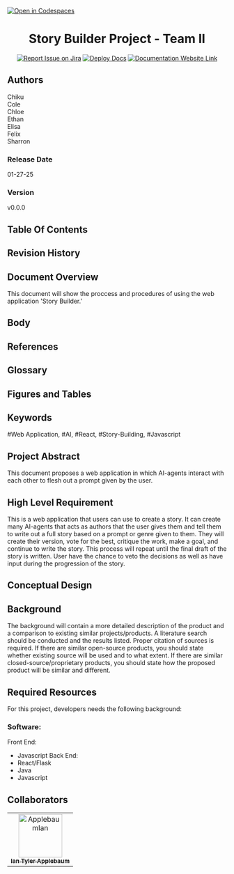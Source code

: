 [![Open in Codespaces](https://classroom.github.com/assets/launch-codespace-2972f46106e565e64193e422d61a12cf1da4916b45550586e14ef0a7c637dd04.svg)](https://classroom.github.com/open-in-codespaces?assignment_repo_id=17857564)
<div align="center">

# Story Builder Project - Team II
[![Report Issue on Jira](https://img.shields.io/badge/Report%20Issues-Jira-0052CC?style=flat&logo=jira-software)](https://temple-cis-projects-in-cs.atlassian.net/jira/software/c/projects/DT/issues)
[![Deploy Docs](https://github.com/ApplebaumIan/tu-cis-4398-docs-template/actions/workflows/deploy.yml/badge.svg)](https://github.com/ApplebaumIan/tu-cis-4398-docs-template/actions/workflows/deploy.yml)
[![Documentation Website Link](https://img.shields.io/badge/-Documentation%20Website-brightgreen)](https://capstone-projects-2025-spring.github.io/project-003-story-builder-team-2/)


</div>

## Authors

Chiku\
Cole\
Chloe\
Ethan\
Elisa\
Felix\
Sharron
### Release Date
01-27-25

### Version
v0.0.0

## Table Of Contents

## Revision History

## Document Overview
This document will show the proccess and procedures of using the web application 'Story Builder.'

## Body

## References

## Glossary

## Figures and Tables

## Keywords

#Web Application, #AI, #React, #Story-Building, #Javascript

## Project Abstract

This document proposes a web application in which AI-agents interact with each other to flesh out a prompt given by the user.

## High Level Requirement

This is a web application that users can use to create a story. It can create many AI-agents that acts as authors that the user gives them and tell them to write out a full story based on a prompt or genre given to them. They will create their version, vote for the best, critique the work, make a goal, and continue to write the story. This process will repeat until the final draft of the story is written. User have the chance to veto the decisions as well as have input during the progression of the story.

## Conceptual Design


## Background

The background will contain a more detailed description of the product and a comparison to existing similar projects/products. A literature search should be conducted and the results listed. Proper citation of sources is required. If there are similar open-source products, you should state whether existing source will be used and to what extent. If there are similar closed-source/proprietary products, you should state how the proposed product will be similar and different.

## Required Resources

For this project, developers needs the following background:
### Software:
Front End:
- Javascript
Back End:
- React/Flask
- Java
- Javascript


## Collaborators

[//]: # ( readme: collaborators -start )
<table>
<tr>
    <td align="center">
        <a href="https://github.com/ApplebaumIan">
            <img src="https://avatars.githubusercontent.com/u/9451941?v=4" width="100;" alt="ApplebaumIan"/>
            <br />
            <sub><b>Ian Tyler Applebaum</b></sub>
        </a>
    </td>
    </tr>
</table>

[//]: # ( readme: collaborators -end )
